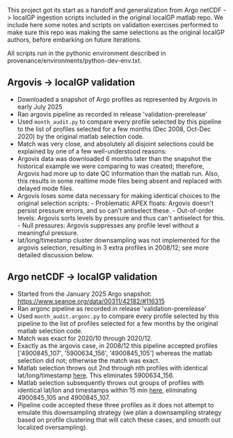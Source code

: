 This project got its start as a handoff and generalization from Argo netCDF -> localGP ingestion scripts included in the original localGP matlab repo. We include here some notes and scripts on validation exercises performed to make sure this repo was making the same selections as the original localGP authors, before embarking on future iterations.

All scripts run in the pythonic environment described in provenance/environments/python-dev-env.txt.

## Argovis -> localGP validation

 - Downloaded a snapshot of Argo profiles as represented by Argovis in early July 2025
 - Ran argovis pipeline as recorded in release 'validation-prerelease'
 - Used `month_audit.py` to compare every profile selected by this pipeline to the list of profiles selected for a few months (Dec 2008, Oct-Dec 2020) by the original matlab selection code.
  - Match was very close, and absolutely all disjoint selections could be explained by one of a few well-understood reasons:
   - Argovis data was downloaded 6 months later than the snapshot the historical example we were comparing to was created; therefore, Argovis had more up to date QC information than the matlab run. Also, this results in some realtime mode files being absent and replaced with delayed mode files.
   - Argovis loses some data necessary for making identical choices to the original selection scripts:
    - Problematic APEX floats: Argovis doesn't persist pressure errors, and so can't antiselect these.
    - Out-of-order levels: Argovis sorts levels by pressure and thus can't antiselect for this.
    - Null pressures: Argovis suppresses any profile level without a meaningful pressure.
   - lat/long/timestamp cluster downsampling was not implemented for the argovis selection, resulting in 3 extra profiles in 2008/12; see more detailed discussion below.

## Argo netCDF -> localGP validation

 - Started from the January 2025 Argo snapshot: https://www.seanoe.org/data/00311/42182/#116315
 - Ran argonc pipeline as recorded in release 'validation-prerelease'
 - Used `month_audit.argonc.py` to compare every profile selected by this pipeline to the list of profiles selected for a few months by the original matlab selection code.
  - Match was exact for 2020/10 through 2020/12.
  - Exactly as the argovis case, in 2008/12 this pipeline accepted profiles ['4900845_107', '5900634_156', '4900845_105'] whereas the matlab selection did not; otherwise the match was exact.
   - Matlab selection throws out 2nd through nth profiles with identical lat/long/timestamp [here](https://github.com/argovis/localGP/blob/6f92c65f7d1a878717673ec9f645bec53ef76815/OHC_analysis-code-only/selectionAndVerticalIntegrationPchipTrapzInterpolation.m#L63-L76). This eliminates 5900634_156.
   - Matlab selection subsequently throws out groups of profiles with identical lat/lon and timestamps within 15 min [here](https://github.com/argovis/localGP/blob/6f92c65f7d1a878717673ec9f645bec53ef76815/OHC_analysis-code-only/selectionAndVerticalIntegrationPchipTrapzInterpolation.m#L78-L103), eliminating 4900845_105 and 4900845_107.
   - Pipeline code accepted these three profiles as it does not attempt to emulate this downsampling strategy (we plan a downsampling strategy based on profile clustering that will catch these cases, and smooth out localized oversampling).

